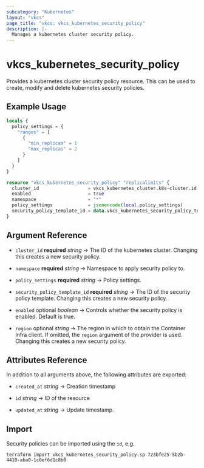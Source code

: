 ```yaml
---
subcategory: "Kubernetes"
layout: "vkcs"
page_title: "vkcs: vkcs_kubernetes_security_policy"
description: |-
  Manages a kubernetes cluster security policy.
---
```


# vkcs_kubernetes_security_policy

Provides a kubernetes cluster security policy resource. This can be used to create, modify and delete kubernetes security policies.

## Example Usage
```terraform
locals {
  policy_settings = {
    "ranges" = [
      {
        "min_replicas" = 1
        "max_replicas" = 2
      }
    ]
  }
}

resource "vkcs_kubernetes_security_policy" "replicalimits" {
  cluster_id                  = vkcs_kubernetes_cluster.k8s-cluster.id
  enabled                     = true
  namespace                   = "*"
  policy_settings             = jsonencode(local.policy_settings)
  security_policy_template_id = data.vkcs_kubernetes_security_policy_template.replicalimits.id
}
```
## Argument Reference
- `cluster_id` **required** *string* &rarr;  The ID of the kubernetes cluster. Changing this creates a new security policy.

- `namespace` **required** *string* &rarr;  Namespace to apply security policy to.

- `policy_settings` **required** *string* &rarr;  Policy settings.

- `security_policy_template_id` **required** *string* &rarr;  The ID of the security policy template. Changing this creates a new security policy.

- `enabled` optional *boolean* &rarr;  Controls whether the security policy is enabled. Default is true.

- `region` optional *string* &rarr;  The region in which to obtain the Container Infra client. If omitted, the `region` argument of the provider is used. Changing this creates a new security policy.


## Attributes Reference
In addition to all arguments above, the following attributes are exported:
- `created_at` *string* &rarr;  Creation timestamp

- `id` *string* &rarr;  ID of the resource

- `updated_at` *string* &rarr;  Update timestamp.



## Import

Security policies can be imported using the `id`, e.g.

```shell
terraform import vkcs_kubernetes_security_policy.sp 723bfe25-5b2b-4410-aba0-1c0ef6d1c8b0
```
